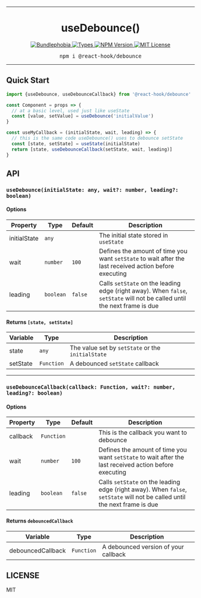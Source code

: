 <hr>
<div align="center">
  <h1 align="center">
    useDebounce()
  </h1>
</div>

<p align="center">
  <a href="https://bundlephobia.com/result?p=@react-hook/debounce">
    <img alt="Bundlephobia" src="https://img.shields.io/bundlephobia/minzip/@react-hook/debounce?style=for-the-badge&labelColor=24292e">
  </a>
  <a aria-label="Types" href="https://www.npmjs.com/package/@react-hook/debounce">
    <img alt="Types" src="https://img.shields.io/npm/types/@react-hook/debounce?style=for-the-badge&labelColor=24292e">
  </a>
  <a aria-label="NPM version" href="https://www.npmjs.com/package/@react-hook/debounce">
    <img alt="NPM Version" src="https://img.shields.io/npm/v/@react-hook/debounce?style=for-the-badge&labelColor=24292e">
  </a>
  <a aria-label="License" href="https://jaredlunde.mit-license.org/">
    <img alt="MIT License" src="https://img.shields.io/npm/l/@react-hook/debounce?style=for-the-badge&labelColor=24292e">
  </a>
</p>

<pre align="center">npm i @react-hook/debounce</pre>
<hr>

## Quick Start

```jsx harmony
import {useDebounce, useDebounceCallback} from '@react-hook/debounce'

const Component = props => {
  // at a basic level, used just like useState
  const [value, setValue] = useDebounce('initialValue')
}

const useMyCallback = (initialState, wait, leading) => {
  // this is the same code useDebounce() uses to debounce setState
  const [state, setState] = useState(initialState)
  return [state, useDebounceCallback(setState, wait, leading)]
}
```

## API

### `useDebounce(initialState: any, wait?: number, leading?: boolean)`

#### Options

| Property     | Type      | Default | Description                                                                                                                |
| ------------ | --------- | ------- | -------------------------------------------------------------------------------------------------------------------------- |
| initialState | `any`     |         | The initial state stored in `useState`                                                                                     |
| wait         | `number`  | `100`   | Defines the amount of time you want `setState` to wait after the last received action before executing                     |
| leading      | `boolean` | `false` | Calls `setState` on the leading edge (right away). When `false`, `setState` will not be called until the next frame is due |

#### Returns `[state, setState]`

| Variable | Type       | Description                                       |
| -------- | ---------- | ------------------------------------------------- |
| state    | `any`      | The value set by `setState` or the `initialState` |
| setState | `Function` | A debounced `setState` callback                   |

---

### `useDebounceCallback(callback: Function, wait?: number, leading?: boolean)`

#### Options

| Property | Type       | Default | Description                                                                                                                |
| -------- | ---------- | ------- | -------------------------------------------------------------------------------------------------------------------------- |
| callback | `Function` |         | This is the callback you want to debounce                                                                                  |
| wait     | `number`   | `100`   | Defines the amount of time you want `setState` to wait after the last received action before executing                     |
| leading  | `boolean`  | `false` | Calls `setState` on the leading edge (right away). When `false`, `setState` will not be called until the next frame is due |

#### Returns `debouncedCallback`

| Variable          | Type       | Description                          |
| ----------------- | ---------- | ------------------------------------ |
| debouncedCallback | `Function` | A debounced version of your callback |

## LICENSE

MIT

